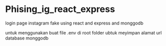 # Phising_ig_react_express
login page instagram fake using react and express and monggodb

untuk menggunakan buat file .env di root folder ubtuk meyimpan alamat url database monggodb
